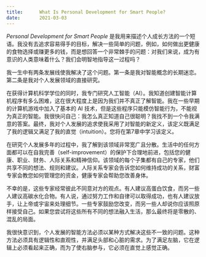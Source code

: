 ```yaml
---
title:      What Is Personal Development for Smart People?
date:       2021-03-03
---
```




*Personal Development for Smart People* 是我用来描述个人成长方法的一个短语。我没有去追求容易得手的目标，解决一些简单的问题，例如，如何做出更健康的食物选择或赚更多的钱，而是想回答一个非常棘手的问题：对我们来说，成为有意识的人类意味着什么？我们会明智地指导这一过程吗？

我一生中有两条发展线使我解决了这个问题。第一条是我对智能概念的长期迷恋。第二条是我对个人发展领域的直接研究。

在获得计算机科学学位的同时，我专门研究人工智能（AI）。我知道创建智能计算机程序有多么困难，这在很大程度上是因为我们并不真正了解智能。我在一些早期的计算机游戏中加入了基本的 AI 技术，但是这些程序只能模仿智能行为，不能视为真正的智能。我很快问自己：我怎么真正知道自己很聪明？我找不到一个令我满意的答案。最终，我对个人发展的追求使我采用了对智能的新定义，该定义既满足了我的逻辑又满足了我的直觉（intuition）。您将在第7章中学习该定义。

在研究个人发展多年的过程中，我了解到该领域非常宽广且分散。生活中的任何方面都可以在自我完善（self-improvement）的保护下合理地前进，包括您的健康、职业、财务、人际关系和精神信仰。该领域的每个子集都有自己的专家，他们共享不同的想法、规则和建议。人际关系专家会告诉您如何维持成功的关系，财富专家会教您如何管理您的资金，健康专家会帮助您改善身体。

不幸的是，这些专家经常彼此不同意对方的观点。有人建议高蛋白饮食，而另一些人建议高碳水化合物。有人说，通过努力工作和自律可以取得成功，也有人建议放手，让上帝或宇宙来处理细节。一些专家鼓励您改变，而另一些人却说你应该照原样接受自己。如果您尝试将这些所有不同的想法融入生活，那么最终将是零散的、混乱的局面。

我很快意识到，个人发展的智能方法必须以某种方式解决这些不一致的问题。这种方法必须具有逻辑性和直观性，并满足头部和心脏的需求。为了满足左脑，它在逻辑上必须看起来正确，而为了使右脑参与，它必须在直觉上感觉正确。
